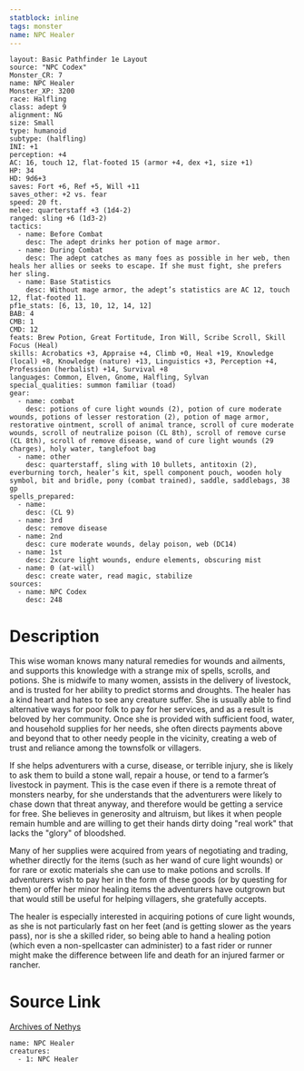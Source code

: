 ```yaml
---
statblock: inline
tags: monster
name: NPC Healer
---
```

```statblock
layout: Basic Pathfinder 1e Layout
source: "NPC Codex"
Monster_CR: 7
name: NPC Healer
Monster_XP: 3200
race: Halfling
class: adept 9
alignment: NG
size: Small
type: humanoid
subtype: (halfling)
INI: +1
perception: +4
AC: 16, touch 12, flat-footed 15 (armor +4, dex +1, size +1)
HP: 34
HD: 9d6+3
saves: Fort +6, Ref +5, Will +11
saves_other: +2 vs. fear
speed: 20 ft.
melee: quarterstaff +3 (1d4-2)
ranged: sling +6 (1d3-2)
tactics:
  - name: Before Combat
    desc: The adept drinks her potion of mage armor.
  - name: During Combat
    desc: The adept catches as many foes as possible in her web, then heals her allies or seeks to escape. If she must fight, she prefers her sling.
  - name: Base Statistics
    desc: Without mage armor, the adept’s statistics are AC 12, touch 12, flat-footed 11.
pf1e_stats: [6, 13, 10, 12, 14, 12]
BAB: 4
CMB: 1
CMD: 12
feats: Brew Potion, Great Fortitude, Iron Will, Scribe Scroll, Skill Focus (Heal)
skills: Acrobatics +3, Appraise +4, Climb +0, Heal +19, Knowledge (local) +8, Knowledge (nature) +13, Linguistics +3, Perception +4, Profession (herbalist) +14, Survival +8
languages: Common, Elven, Gnome, Halfling, Sylvan
special_qualities: summon familiar (toad)
gear:
  - name: combat
    desc: potions of cure light wounds (2), potion of cure moderate wounds, potions of lesser restoration (2), potion of mage armor, restorative ointment, scroll of animal trance, scroll of cure moderate wounds, scroll of neutralize poison (CL 8th), scroll of remove curse (CL 8th), scroll of remove disease, wand of cure light wounds (29 charges), holy water, tanglefoot bag
  - name: other
    desc: quarterstaff, sling with 10 bullets, antitoxin (2), everburning torch, healer’s kit, spell component pouch, wooden holy symbol, bit and bridle, pony (combat trained), saddle, saddlebags, 38 gp
spells_prepared:
  - name:
    desc: (CL 9)
  - name: 3rd
    desc: remove disease
  - name: 2nd
    desc: cure moderate wounds, delay poison, web (DC14)
  - name: 1st
    desc: 2xcure light wounds, endure elements, obscuring mist
  - name: 0 (at-will)
    desc: create water, read magic, stabilize
sources:
  - name: NPC Codex
    desc: 248
```
# Description
This wise woman knows many natural remedies for wounds and ailments, and supports this knowledge with a strange mix of spells, scrolls, and potions. She is midwife to many women, assists in the delivery of livestock, and is trusted for her ability to predict storms and droughts. The healer has a kind heart and hates to see any creature suffer. She is usually able to find alternative ways for poor folk to pay for her services, and as a result is beloved by her community. Once she is provided with sufficient food, water, and household supplies for her needs, she often directs payments above and beyond that to other needy people in the vicinity, creating a web of trust and reliance among the townsfolk or villagers.

If she helps adventurers with a curse, disease, or terrible injury, she is likely to ask them to build a stone wall, repair a house, or tend to a farmer’s livestock in payment. This is the case even if there is a remote threat of monsters nearby, for she understands that the adventurers were likely to chase down that threat anyway, and therefore would be getting a service for free. She believes in generosity and altruism, but likes it when people remain humble and are willing to get their hands dirty doing "real work" that lacks the "glory" of bloodshed.

Many of her supplies were acquired from years of negotiating and trading, whether directly for the items (such as her wand of cure light wounds) or for rare or exotic materials she can use to make potions and scrolls. If adventurers wish to pay her in the form of these goods (or by questing for them) or offer her minor healing items the adventurers have outgrown but that would still be useful for helping villagers, she gratefully accepts.

The healer is especially interested in acquiring potions of cure light wounds, as she is not particularly fast on her feet (and is getting slower as the years pass), nor is she a skilled rider, so being able to hand a healing potion (which even a non-spellcaster can administer) to a fast rider or runner might make the difference between life and death for an injured farmer or rancher.
# Source Link
[Archives of Nethys](https://aonprd.com/NPCDisplay.aspx?ItemName=Healer)
```encounter-table
name: NPC Healer
creatures:
  - 1: NPC Healer
```
